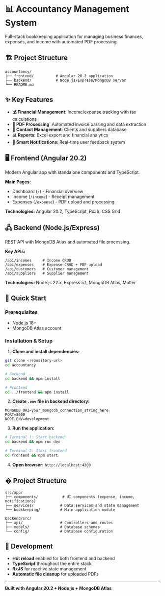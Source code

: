 # 📊 Accountancy Management System

Full-stack bookkeeping application for managing business finances, expenses, and income with automated PDF processing.

## 🏗️ Project Structure

```
accountancy/
├── frontend/          # Angular 20.2 application
├── backend/           # Node.js/Express/MongoDB server
└── README.md
```

## ✨ Key Features

- **💰 Financial Management**: Income/expense tracking with tax calculations
- **📄 PDF Processing**: Automated invoice parsing and data extraction  
- **👥 Contact Management**: Clients and suppliers database
- **📊 Reports**: Excel export and financial analytics
- **🔔 Smart Notifications**: Real-time user feedback system

## 🖥️ Frontend (Angular 20.2)

Modern Angular app with standalone components and TypeScript.

**Main Pages:**
- Dashboard (`/`) - Financial overview
- Income (`/income`) - Receipt management  
- Expenses (`/expense`) - PDF upload and processing

**Technologies:** Angular 20.2, TypeScript, RxJS, CSS Grid

## 🖧 Backend (Node.js/Express)

REST API with MongoDB Atlas and automated file processing.

**Key APIs:**
```
/api/incomes     # Income CRUD
/api/expenses    # Expense CRUD + PDF upload
/api/customers   # Customer management
/api/suppliers   # Supplier management
```

**Technologies:** Node.js 22.x, Express 5.1, MongoDB Atlas, Multer

## 🚀 Quick Start

### Prerequisites
- Node.js 18+
- MongoDB Atlas account

### Installation & Setup

1. **Clone and install dependencies:**
```bash
git clone <repository-url>
cd accountancy

# Backend
cd backend && npm install

# Frontend  
cd ../frontend && npm install
```

2. **Create `.env` file in backend directory:**
```env
MONGODB_URI=your_mongodb_connection_string_here
PORT=3000
NODE_ENV=development
```

3. **Run the application:**
```bash
# Terminal 1: Start backend
cd backend && npm run dev

# Terminal 2: Start frontend  
cd frontend && npm start
```

4. **Open browser:** `http://localhost:4200`

## � Project Structure

```
src/app/
├── components/           # UI components (expense, income, notifications)
├── services/            # Data services and state management
└── bookkeeping/         # Main application module

backend/src/
├── api/                 # Controllers and routes
├── models/              # Database schemas
└── config/              # Database configuration
```

## 🔧 Development

- **Hot reload** enabled for both frontend and backend
- **TypeScript** throughout the entire stack
- **RxJS** for reactive state management
- **Automatic file cleanup** for uploaded PDFs

---

**Built with Angular 20.2 + Node.js + MongoDB Atlas**
